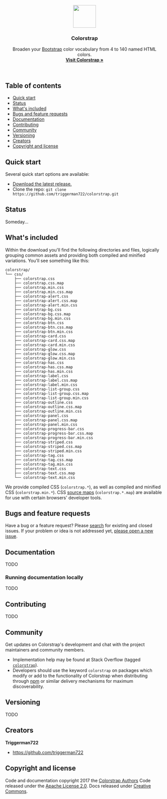 <p align="center">
  <a href="https://triggerman722.github.io/colorstrap/#/">
    <img src="https://triggerman722.github.io/colorstrap/data/img/logogreen.png" width=72>
  </a>

  <h3 align="center">Colorstrap</h3>

  <p align="center">
    Broaden your <a href="https://www.getbootstrap.com/">Bootstrap</a> color vocabulary from 4 to 140 named HTML colors.
    <br>
    <a href="https://triggerman722.github.io/colorstrap/#/"><strong>Visit Colorstrap &raquo;</strong></a>
  </p>
</p>

<br>

## Table of contents

- [Quick start](#quick-start)
- [Status](#status)
- [What's included](#whats-included)
- [Bugs and feature requests](#bugs-and-feature-requests)
- [Documentation](#documentation)
- [Contributing](#contributing)
- [Community](#community)
- [Versioning](#versioning)
- [Creators](#creators)
- [Copyright and license](#copyright-and-license)

## Quick start

Several quick start options are available:

- [Download the latest release.](https://github.com/triggerman722/colorstrap/dist/zip/colorstrap.zip)
- Clone the repo: `git clone https://github.com/triggerman722/colorstrap.git`


## Status

Someday...

## What's included

Within the download you'll find the following directories and files, logically grouping common assets and providing both compiled and minified variations. You'll see something like this:

```
colorstrap/
└── css/
    ├── colorstrap.css
    ├── colorstrap.css.map
    ├── colorstrap.min.css
    ├── colorstrap.min.css.map
    ├── colorstrap-alert.css
    ├── colorstrap-alert.css.map
    ├── colorstrap-alert.min.css
    ├── colorstrap-bg.css
    ├── colorstrap-bg.css.map
    ├── colorstrap-bg.min.css
    ├── colorstrap-btn.css
    ├── colorstrap-btn.css.map
    ├── colorstrap-btn.min.css
    ├── colorstrap-card.css
    ├── colorstrap-card.css.map
    ├── colorstrap-card.min.css
    ├── colorstrap-glow.css
    ├── colorstrap-glow.css.map
    ├── colorstrap-glow.min.css
    ├── colorstrap-has.css
    ├── colorstrap-has.css.map
    ├── colorstrap-has.min.css
    ├── colorstrap-label.css
    ├── colorstrap-label.css.map
    ├── colorstrap-label.min.css
    ├── colorstrap-list-group.css
    ├── colorstrap-list-group.css.map
    ├── colorstrap-list-group.min.css
    ├── colorstrap-outline.css
    ├── colorstrap-outline.css.map
    ├── colorstrap-outline.min.css
    ├── colorstrap-panel.css
    ├── colorstrap-panel.css.map
    ├── colorstrap-panel.min.css
    ├── colorstrap-progress-bar.css
    ├── colorstrap-progress-bar.css.map
    ├── colorstrap-progress-bar.min.css
    ├── colorstrap-striped.css
    ├── colorstrap-striped.css.map
    ├── colorstrap-striped.min.css
    ├── colorstrap-tag.css
    ├── colorstrap-tag.css.map
    ├── colorstrap-tag.min.css
    ├── colorstrap-text.css
    ├── colorstrap-text.css.map
    └── colorstrap-text.min.css
```

We provide compiled CSS (`colorstrap.*`), as well as compiled and minified CSS (`colorstrap.min.*`). CSS [source maps](https://developers.google.com/web/tools/chrome-devtools/debug/readability/source-maps) (`colorstrap.*.map`) are available for use with certain browsers' developer tools.


## Bugs and feature requests

Have a bug or a feature request? Please [search](https://github.com/triggerman722/colorstrap/issues?utf8=%E2%9C%93&q=is%3Aissue%20is%3Aopen%20) for existing and closed issues. If your problem or idea is not addressed yet, [please open a new issue](https://github.com/triggerman722/colorstrap/issues/new).


## Documentation

TODO

### Running documentation locally

TODO


## Contributing

TODO

## Community

Get updates on Colorstrap's development and chat with the project maintainers and community members.

- Implementation help may be found at Stack Overflow (tagged [`colorstrap`](https://stackoverflow.com/questions/tagged/colorstrap)).
- Developers should use the keyword `colorstrap` on packages which modify or add to the functionality of Colorstrap when distributing through [npm](https://www.npmjs.com/browse/keyword/colorstrap) or similar delivery mechanisms for maximum discoverability.

## Versioning

TODO

## Creators

**Triggerman722**

- <https://github.com/triggerman722>


## Copyright and license

Code and documentation copyright 2017 the [Colorstrap Authors](https://github.com/triggerman722/colorstrap/graphs/contributors) Code released under the [Apache License 2.0](https://github.com/triggerman722/colorstrap/blob/master/LICENSE). Docs released under [Creative Commons](https://github.com/triggerman722/colorstrap/blob/master/docs/LICENSE).
